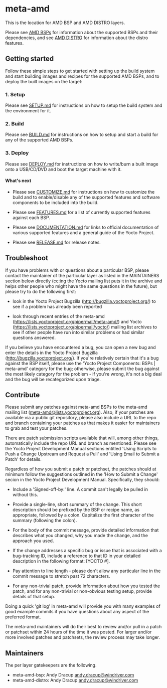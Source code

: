 # meta-amd

This is the location for AMD BSP and AMD DISTRO layers.

Please see [AMD BSPs](meta-amd-bsp/README.md) for information about the
supported BSPs and their dependencies, and see
[AMD DISTRO](meta-amd-distro/README.md) for information about the
distro features.

## Getting started

Follow these simple steps to get started with setting up the
build system and start building images and recipes for the supported
AMD BSPs, and to deploy the built images on the target:

### 1. Setup 
Please see [SETUP.md](SETUP.md) for instructions on how to setup the
build system and the environment for it.

### 2. Build

Please see [BUILD.md](BUILD.md) for instructions on how to setup and
start a build for any of the supported AMD BSPs.

### 3. Deploy

Please see [DEPLOY.md](DEPLOY.md) for instructions on how to write/burn
a built image onto a USB/CD/DVD and boot the target machine with it.

#### What's next

* Please see [CUSTOMIZE.md](CUSTOMIZE.md) for instructions on how to
customize the build and to enable/disable any of the supported features
and software components to be included into the build.

* Please see [FEATURES.md](FEATURES.md) for a list of currently
supported features against each BSP.

* Please see [DOCUMENTATION.md](DOCUMENTATION.md) for links to official
documentation of various supported features and a general guide of the
Yocto Project.

* Please see [RELEASE.md](RELEASE.md) for release notes.

## Troubleshoot

If you have problems with or questions about a particular BSP, please
contact the maintainer of the particular layer as listed in the
MAINTAINERS section below directly (cc:ing the Yocto mailing list
puts it in the archive and helps other people who might have the same
questions in the future), but please try to do the following first:

  - look in the Yocto Project Bugzilla
    (http://bugzilla.yoctoproject.org/) to see if a problem has
    already been reported

  - look through recent entries of the meta-amd
    (https://lists.yoctoproject.org/pipermail/meta-amd/) and Yocto
    (https://lists.yoctoproject.org/pipermail/yocto/) mailing list
    archives to see if other people have run into similar problems or
    had similar questions answered.

If you believe you have encountered a bug, you can open a new bug and
enter the details in the Yocto Project Bugzilla
(http://bugzilla.yoctoproject.org/).  If you're relatively certain
that it's a bug against the BSP itself, please use the 'Yocto Project
Components: BSPs | meta-amd' category for the bug; otherwise, please
submit the bug against the most likely category for the problem - if
you're wrong, it's not a big deal and the bug will be recategorized
upon triage.

## Contribute

Please submit any patches against meta-amd BSPs to the meta-amd
mailing list (meta-amd@lists.yoctoproject.org).  Also, if your patches are
available via a public git repository, please also include a URL to
the repo and branch containing your patches as that makes it easier
for maintainers to grab and test your patches.

There are patch submission scripts available that will, among other
things, automatically include the repo URL and branch as mentioned.
Please see the Yocto Project Development Manual sections entitled
'Using Scripts to Push a Change Upstream and Request a Pull' and
'Using Email to Submit a Patch' for details.

Regardless of how you submit a patch or patchset, the patches should
at minimum follow the suggestions outlined in the 'How to Submit a
Change' secion in the Yocto Project Development Manual.  Specifically,
they should:

  - Include a 'Signed-off-by:' line.  A commit can't legally be pulled
    in without this.

  - Provide a single-line, short summary of the change.  This short
    description should be prefixed by the BSP or recipe name, as
    appropriate, followed by a colon.  Capitalize the first character
    of the summary (following the colon).

  - For the body of the commit message, provide detailed information
    that describes what you changed, why you made the change, and the
    approach you used.

  - If the change addresses a specific bug or issue that is associated
    with a bug-tracking ID, include a reference to that ID in your
    detailed description in the following format: [YOCTO #<bug-id>].

  - Pay attention to line length - please don't allow any particular
    line in the commit message to stretch past 72 characters.

  - For any non-trivial patch, provide information about how you
    tested the patch, and for any non-trivial or non-obvious testing
    setup, provide details of that setup.

Doing a quick 'git log' in meta-amd will provide you with many
examples of good example commits if you have questions about any
aspect of the preferred format.

The meta-amd maintainers will do their best to review and/or pull in
a patch or patchset within 24 hours of the time it was posted.  For
larger and/or more involved patches and patchsets, the review process
may take longer.

## Maintainers

The per layer gatekeepers are the following.

- meta-amd-bsp: Andy Dracup <andy.dracup@windriver.com>
- meta-amd-distro: Andy Dracup <andy.dracup@windriver.com>
